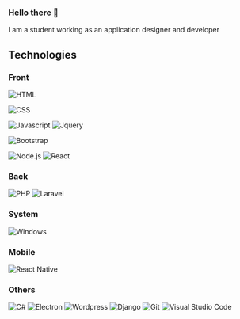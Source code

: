 ### Hello there 👋

I am a student working as an application designer and developer

## Technologies

### Front
![HTML](https://img.shields.io/badge/HTML5-E34F26?style=for-the-badge&logo=html5&logoColor=white)

![CSS](https://img.shields.io/badge/CSS3-1572B6?style=for-the-badge&logo=css3&logoColor=white)

![Javascript](https://img.shields.io/badge/JavaScript-F7DF1E?style=for-the-badge&logo=javascript&logoColor=black)
![Jquery](https://img.shields.io/badge/jQuery-0769AD?style=for-the-badge&logo=jquery&logoColor=white)

![Bootstrap](https://img.shields.io/badge/bootstrap-%23563D7C.svg?style=for-the-badge&logo=bootstrap&logoColor=white)

![Node.js](https://img.shields.io/badge/Node.js-43853D?style=for-the-badge&logo=node.js&logoColor=white)
![React](https://img.shields.io/badge/React-20232A?style=for-the-badge&logo=react&logoColor=61DAFB)


### Back
![PHP](https://img.shields.io/badge/php-%23777BB4.svg?style=for-the-badge&logo=php&logoColor=white)
![Laravel](https://img.shields.io/badge/laravel-%23FF2D20.svg?style=for-the-badge&logo=laravel&logoColor=white)

### System
![Windows](https://img.shields.io/badge/Windows-0078D6?style=for-the-badge&logo=windows&logoColor=white)

### Mobile
![React Native](https://img.shields.io/badge/react_native-%2320232a.svg?style=for-the-badge&logo=react&logoColor=%2361DAFB)

### Others
![C#](https://img.shields.io/badge/csharp-%2300599C.svg?style=for-the-badge&logo=c%2B%2B&logoColor=white)
![Electron](https://img.shields.io/badge/Electronjs-20232A?style=for-the-badge&logo=electron&logoColor=61DAFB)
![Wordpress](https://img.shields.io/badge/wordpress-0078D6?style=for-the-badge&logo=wordpress&logoColor=white)
![Django](![Wordpress](https://img.shields.io/badge/django-0078D6?style=for-the-badge&logo=django&logoColor=white))
![Git](https://img.shields.io/badge/git-%23F05033.svg?style=for-the-badge&logo=git&logoColor=white)
![Visual Studio Code](https://img.shields.io/badge/Visual%20Studio%20Code-0078d7.svg?style=for-the-badge&logo=visual-studio-code&logoColor=white)

